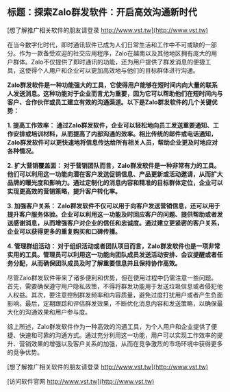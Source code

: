 ## **标题：探索Zalo群发软件：开启高效沟通新时代**

[想了解推广相关软件的朋友请登录 http://www.vst.tw](http://www.vst.tw)

在当今数字化时代，即时通讯软件已成为人们日常生活和工作中不可或缺的一部分。作为一款备受欢迎的社交应用程序，Zalo在越南以及其他地区拥有庞大的用户群体。Zalo不仅提供了即时通讯的功能，还为用户提供了群发消息的便捷工具，这使得个人用户和企业可以更加高效地与他们的目标群体进行沟通。

**Zalo群发软件是一种功能强大的工具，它使得用户能够在短时间内向大量的联系人发送消息。这种功能对于企业而言尤为重要，因为它可以帮助他们在短时间内与客户、合作伙伴或员工建立有效的沟通渠道。以下是Zalo群发软件的几个关键优势：**

**1. 提高工作效率： 通过Zalo群发软件，企业可以轻松地向员工发送重要通知、工作安排或培训材料，从而提高了内部沟通的效率。相比传统的邮件或电话通知，Zalo群发软件可以更快速地将信息传达给所有相关人员，帮助企业更及时地应对各种情况。**

**2. 扩大营销覆盖面： 对于营销团队而言，Zalo群发软件是一种非常有力的工具。他们可以利用这一功能向潜在客户发送促销信息、产品更新或活动邀请，从而扩大品牌的曝光度和影响力。通过定制化的消息内容和精准的目标群体定位，企业可以实现更高效的营销策略，提升客户转化率。**

**3. 加强客户关系： Zalo群发软件不仅可以用于向客户发送营销信息，还可以用于提升客户服务体验。企业可以利用这一功能及时回应客户的问题、提供帮助或者发送感谢消息，从而增强客户对企业的信任和忠诚度。通过建立更紧密的客户关系，企业可以获得更多的重复购买和口碑传播。**

**4. 管理群组活动： 对于组织活动或者团队项目而言，Zalo群发软件也是一项非常实用的工具。管理员可以利用这一功能向团队成员发送活动安排、会议提醒或者任务分配，从而确保团队成员及时了解重要信息并且保持协作高效。**

尽管Zalo群发软件带来了诸多便利和优势，但在使用过程中仍需注意一些问题。首先，需要确保遵守用户隐私政策，不得将群发功能用于发送垃圾信息或者侵犯他人权益。其次，要注意控制群发频率和内容质量，避免过度打扰用户或者产生负面影响。最后，定期跟踪和评估群发效果，不断优化消息内容和发送策略，以确保最大化的沟通效果和用户参与度。

综上所述，Zalo群发软件作为一种高效的沟通工具，为个人用户和企业提供了便捷、快速和可靠的沟通方式。通过充分利用这一功能，用户可以实现工作效率的提升、营销效果的增强以及客户关系的加强，从而在竞争激烈的市场环境中获得更多的竞争优势。

[想了解推广相关软件的朋友请登录 http://www.vst.tw](http://www.vst.tw)


[访问软件官网 http://www.vst.tw](http://www.vst.tw)
